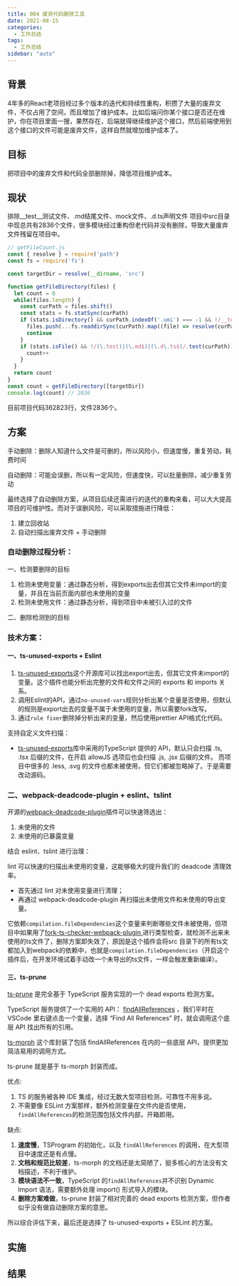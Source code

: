 ```yaml
---
title: 004 废弃代码删除工具
date: 2021-08-15
categories:
  - 工作总结
tags:
  - 工作总结
sidebar: "auto"
---
```


## 背景
4年多的React老项目经过多个版本的迭代和持续性重构，积攒了大量的废弃文件，不仅占用了空间，而且增加了维护成本。比如后端问你某个接口是否还在维护，你在项目里面一搜，果然存在，后端就得继续维护这个接口，然后前端使用到这个接口的文件可能是废弃文件，这样自然就增加维护成本了。


## 目标
把项目中的废弃文件和代码全部删除掉，降低项目维护成本。

## 现状
排除__test__测试文件、.md结尾文件、mock文件、.d.ts声明文件
项目中src目录中现总共有2836个文件，很多模块经过重构但老代码并没有删除，导致大量废弃文件残留在项目中。

```js
// getFileCount.js
const { resolve } = require('path')
const fs = require('fs')

const targetDir = resolve(__dirname, 'src')

function getFileDirectory(files) {
  let count = 0
  while(files.length) {
    const curPath = files.shift()
    const stats = fs.statSync(curPath)
    if (stats.isDirectory() && curPath.indexOf('.umi') === -1 && !/__tests?__/.test(curPath)) {
      files.push(...fs.readdirSync(curPath).map((file) => resolve(curPath, file)))
      continue
    } 
    if (stats.isFile() && !/(\.test)|(\.md$)|(\.d\.ts$)/.test(curPath)) {
      count++
    }
  }
  return count
}
const count = getFileDirectory([targetDir])
console.log(count) // 2836
```
目前项目代码362823行，文件2836个。

## 方案
手动删除：删除人知道什么文件是可删的，所以风险小，但速度慢，重复劳动，耗费时间

自动删除：可能会误删，所以有一定风险，但速度快，可以批量删除，减少重复劳动

最终选择了自动删除方案，从项目后续还需进行的迭代的重构来看，可以大大提高项目的可维护性。而对于误删风险，可以采取措施进行降低：
1. 建立回收站
2. 自动扫描出废弃文件 + 手动删除

### 自动删除过程分析：
一、检测要删除的目标
1. 检测未使用变量：通过静态分析，得到exports出去但其它文件未import的变量，并且在当前页面内部也未使用的变量
2. 检测未使用文件：通过静态分析，得到项目中未被引入过的文件

二、删除检测到的目标

### 技术方案：
#### 一、ts-unused-exports + Eslint
1. [ts-unused-exports](https://github.com/pzavolinsky/ts-unused-exports)这个开源库可以找出export出去，但其它文件未import的变量。这个插件也能分析出完整的文件和文件之间的 exports 和 imports 关系。
2. 调用Eslint的API，通过`no-unused-vars`规则分析出某个变量是否使用，但默认的规则是export出去的变量不属于未使用的变量，所以需要fork改写。
3. 通过`rule fixer`删除掉分析出来的变量，然后使用prettier API格式化代码。

支持自定义文件扫描：
- [ts-unused-exports](https://github.com/pzavolinsky/ts-unused-exports)库中采用的TypeScript 提供的 API，默认只会扫描 .ts, .tsx 后缀的文件，在开启 allowJS 选项后也会扫描 .js, .jsx 后缀的文件。 而项目中很多的 .less, .svg 的文件也都未被使用，但它们都被忽略掉了。于是需要改动源码。

### 二、webpack-deadcode-plugin + eslint、tslint
开源的[webpack-deadcode-plugin](https://github.com/MQuy/webpack-deadcode-plugin)插件可以快速筛选出：
1. 未使用的文件
2. 未使用的已暴露变量

结合 eslint、tslint 进行治理：

lint 可以快速的扫描出未使用的变量，这能够极大的提升我们的 deadcode 清理效率。
- 首先通过 lint 对未使用变量进行清理；
- 再通过 webpack-deadcode-plugin 再扫描出未使用文件和未使用的导出变量。

它依赖`compilation.fileDependencies`这个变量来判断哪些文件未被使用，但项目中如果用了[fork-ts-checker-webpack-plugin ](https://github.com/TypeStrong/fork-ts-checker-webpack-plugin)进行类型检查，就检测不出来未使用的ts文件了，删除方案即失效了，原因是这个插件会将src 目录下的所有ts文 都加入到webpack的依赖中，也就是`compilation.fileDependencies`（开启这个插件后，在开发环境试着手动改一个未导出的ts文件，一样会触发重新编译）。


#### 三、ts-prune
[ts-prune](https://github.com/nadeesha/ts-prune) 是完全基于 TypeScript 服务实现的一个 dead exports 检测方案。

TypeScript 服务提供了一个实用的 API： [findAllReferences](https://github.com/microsoft/TypeScript/blob/main/src/services/findAllReferences.ts) ，我们平时在 VSCode 里右键点击一个变量，选择 “Find All References” 时，就会调用这个底层 API 找出所有的引用。

[ts-morph](https://github.com/dsherret/ts-morph) 这个库封装了包括 findAllReferences 在内的一些底层 API，提供更加简洁易用的调用方式。

ts-prune 就是基于 ts-morph 封装而成。

优点:
1. TS 的服务被各种 IDE 集成，经过无数大型项目检测，可靠性不用多说。
2. 不需要像 ESLint 方案那样，额外检测变量在文件内是否使用，`findAllReferences`的检测范围包括文件内部，开箱即用。

缺点:
1. **速度慢**，TSProgram 的初始化，以及 `findAllReferences` 的调用，在大型项目中速度还是有点慢。
2. **文档和规范比较差**，ts-morph 的文档还是太简陋了，挺多核心的方法没有文档描述，不利于维护。
3. **模块语法不一致**，TypeScript 的`findAllReferences`并不识别 Dynamic Import 语法，需要额外处理 import() 形式导入的模块。
4. **删除方案难做**，ts-prune 封装了相对完善的 dead exports 检测方案，但作者似乎没有做自动删除方案的意思。

所以综合评估下来，最后还是选择了 ts-unused-exports + ESLint 的方案。

## 实施

## 结果

